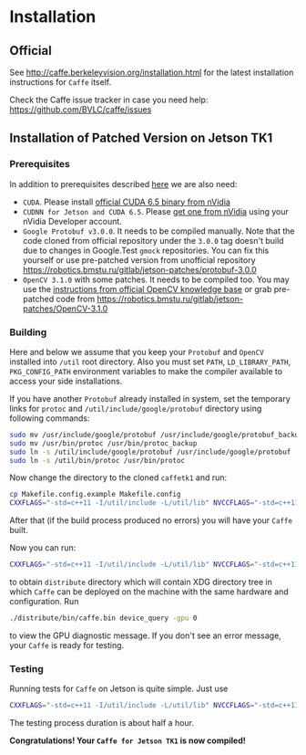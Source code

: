 # Installation

## Official 

See http://caffe.berkeleyvision.org/installation.html for the latest
installation instructions  for `Caffe` itself.

Check the Caffe issue tracker in case you need help: https://github.com/BVLC/caffe/issues

## Installation of Patched Version on Jetson TK1

### Prerequisites

In addition to prerequisites described [here](http://caffe.berkeleyvision.org/installation.html#prerequisites) we are also need:

- `CUDA`. Please install [official CUDA 6.5 binary from nVidia](https://developer.nvidia.com/cuda-zone)
- `CUDNN for Jetson and CUDA 6.5`. Please [get one from nVidia](https://developer.nvidia.com/cudnn) using your nVidia Developer account.
- `Google Protobuf v3.0.0`. It needs to be compiled manually. Note that the code cloned from official repository under the `3.0.0` tag doesn't build due to changes in Google.Test `gmock` repositories. You can fix this yourself or use pre-patched version from unofficial repository https://robotics.bmstu.ru/gitlab/jetson-patches/protobuf-3.0.0
- `OpenCV 3.1.0` with some patches. It needs to be compiled too. You may use the [instructions from official OpenCV knowledge base](https://docs.opencv.org/3.3.0/d6/d15/tutorial_building_tegra_cuda.html) or grab pre-patched code from https://robotics.bmstu.ru/gitlab/jetson-patches/OpenCV-3.1.0

### Building

Here and below we assume that you keep your `Protobuf` and `OpenCV` installed into `/util` root directory. Also you must set `PATH`, `LD_LIBRARY_PATH`, `PKG_CONFIG_PATH` environment variables to make the compiler available to access your side installations.

If you have another `Protobuf` already installed in system, set the temporary links for `protoc` and `/util/include/google/protobuf` directory using following commands:
```bash
sudo mv /usr/include/google/protobuf /usr/include/google/protobuf_backup
sudo mv /usr/bin/protoc /usr/bin/protoc_backup
sudo ln -s /util/include/google/protobuf /usr/include/google/protobuf
sudo ln -s /util/bin/protoc /usr/bin/protoc
```

Now change the directory to the cloned `caffetk1` and run:
```bash
cp Makefile.config.example Makefile.config
CXXFLAGS="-std=c++11 -I/util/include -L/util/lib" NVCCFLAGS="-std=c++11 -Xcompiler=-fPIC -I/util/include -L/util/lib" LDFLAGS="-L/util/lib" USE_PKG_CONFIG=1 make -j4
```

After that (if the build process produced no errors) you will have your `Caffe` built. 

Now you can run:
```bash
CXXFLAGS="-std=c++11 -I/util/include -L/util/lib" NVCCFLAGS="-std=c++11 -Xcompiler=-fPIC -I/util/include -L/util/lib" LDFLAGS="-L/util/lib" USE_PKG_CONFIG=1 make distribute
```
to obtain `distribute` directory which will contain XDG directory tree in which `Caffe` can be deployed on the machine with the same hardware and configuration. Run
```bash
./distribute/bin/caffe.bin device_query -gpu 0
```
to view the GPU diagnostic message. If you don't see an error message, your `Caffe` is ready for testing.

### Testing

Running tests for `Caffe` on Jetson is quite simple. Just use
```bash
CXXFLAGS="-std=c++11 -I/util/include -L/util/lib" NVCCFLAGS="-std=c++11 -Xcompiler=-fPIC -I/util/include -L/util/lib" LDFLAGS="-L/util/lib" USE_PKG_CONFIG=1 make runtest
```

The testing process duration is about half a hour.

**Congratulations! Your `Caffe for Jetson TK1` is now compiled!**
